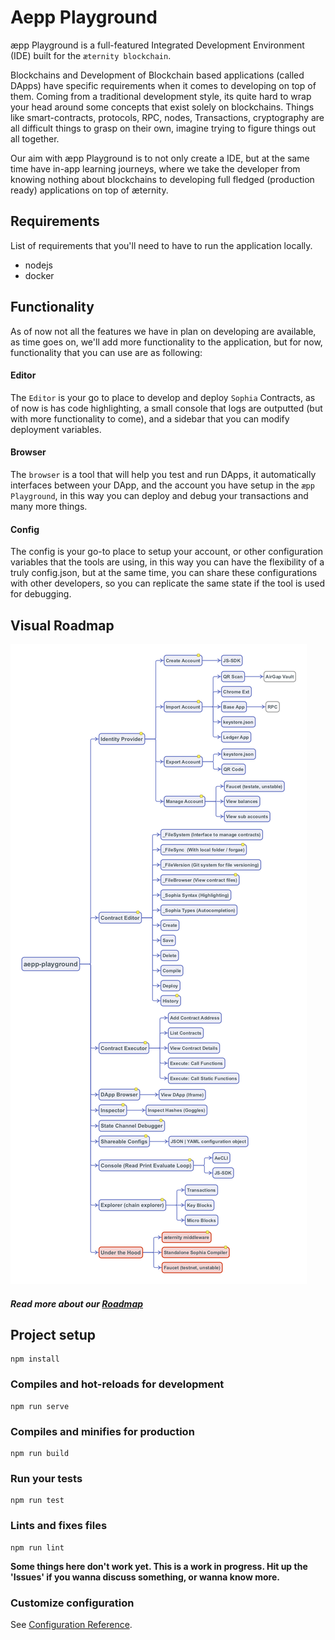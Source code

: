 # Aepp Playground
æpp Playground is a full-featured Integrated Development Environment (IDE) built for the `æternity blockchain`.

Blockchains and Development of Blockchain based applications (called DApps) have specific requirements when it comes
to developing on top of them. Coming from a traditional development style, its quite hard to wrap your head around
some concepts that exist solely on blockchains. Things like smart-contracts, protocols, RPC, nodes, Transactions, 
cryptography are all difficult things to grasp on their own, imagine trying to figure things out all together.

Our aim with æpp Playground is to not only create a IDE, but at the same time have in-app learning journeys, where we
take the developer from knowing nothing about blockchains to developing full fledged (production ready) applications 
on top of æternity.

## Requirements
List of requirements that you'll need to have to run the application locally.

- nodejs
- docker

## Functionality
As of now not all the features we have in plan on developing are available, as time goes on, we'll add more
functionality to the application, but for now, functionality that you can use are as following:

#### Editor
The `Editor` is your go to place to develop and deploy `Sophia` Contracts, as of now is has code highlighting,
a small console that logs are outputted (but with more functionality to come), and a sidebar that you can modify
deployment variables.

#### Browser
The `browser` is a tool that will help you test and run DApps, it automatically interfaces between your DApp, and
the account you have setup in the `æpp Playground`, in this way you can deploy and debug your transactions
and many more things.

#### Config
The config is your go-to place to setup your account, or other configuration variables that the tools are using,
in this way you can have the flexibility of a truly config.json, but at the same time, you can share these configurations
with other developers, so you can replicate the same state if the tool is used for debugging.

## Visual Roadmap
![Architecture Overview](./architecture.png)

##### Read more about our _[Roadmap](./ROADMAP.md)_

## Project setup
```
npm install
```

### Compiles and hot-reloads for development
```
npm run serve
```

### Compiles and minifies for production
```
npm run build
```

### Run your tests
```
npm run test
```

### Lints and fixes files
```
npm run lint
```

__Some things here don't work yet. This is a work in progress. Hit up the 'Issues' if you wanna discuss
something, or wanna know more.__

### Customize configuration
See [Configuration Reference](https://cli.vuejs.org/config/).
